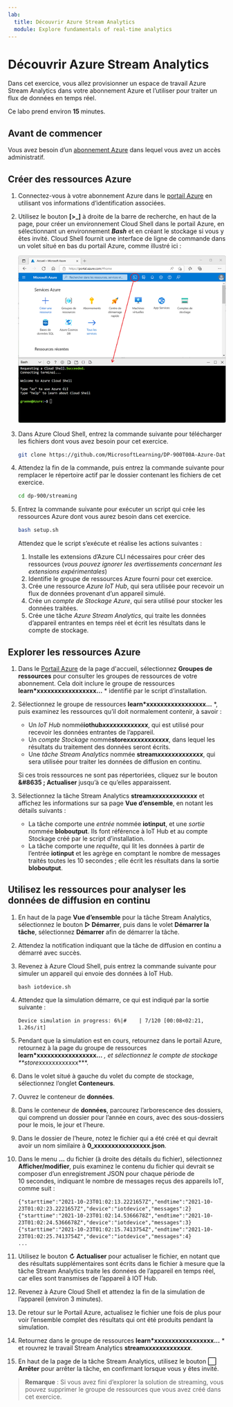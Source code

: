 ```yaml
---
lab:
  title: Découvrir Azure Stream Analytics
  module: Explore fundamentals of real-time analytics
---
```


# <a name="explore-azure-stream-analytics"></a>Découvrir Azure Stream Analytics

Dans cet exercice, vous allez provisionner un espace de travail Azure Stream Analytics dans votre abonnement Azure et l’utiliser pour traiter un flux de données en temps réel.

Ce labo prend environ **15** minutes.

## <a name="before-you-start"></a>Avant de commencer

Vous avez besoin d’un [abonnement Azure](https://azure.microsoft.com/free) dans lequel vous avez un accès administratif.

## <a name="create-azure-resources"></a>Créer des ressources Azure

1. Connectez-vous à votre abonnement Azure dans le [portail Azure](https://portal.azure.com) en utilisant vos informations d’identification associées.

1. Utilisez le bouton **[\>_]** à droite de la barre de recherche, en haut de la page, pour créer un environnement Cloud Shell dans le portail Azure, en sélectionnant un environnement ***Bash*** et en créant le stockage si vous y êtes invité. Cloud Shell fournit une interface de ligne de commande dans un volet situé en bas du portail Azure, comme illustré ici :

    ![Portail Azure avec un volet Cloud Shell](./images/cloud-shell.png)

1. Dans Azure Cloud Shell, entrez la commande suivante pour télécharger les fichiers dont vous avez besoin pour cet exercice.

    ```bash
    git clone https://github.com/MicrosoftLearning/DP-900T00A-Azure-Data-Fundamentals dp-900
    ```

1. Attendez la fin de la commande, puis entrez la commande suivante pour remplacer le répertoire actif par le dossier contenant les fichiers de cet exercice.

    ```bash
    cd dp-900/streaming
    ```

1. Entrez la commande suivante pour exécuter un script qui crée les ressources Azure dont vous aurez besoin dans cet exercice.

    ```bash
    bash setup.sh
    ```

    Attendez que le script s’exécute et réalise les actions suivantes :

    1. Installe les extensions d’Azure CLI nécessaires pour créer des ressources (*vous pouvez ignorer les avertissements concernant les extensions expérimentales*)
    1. Identifie le groupe de ressources Azure fourni pour cet exercice.
    1. Crée une ressource *Azure IoT Hub*, qui sera utilisée pour recevoir un flux de données provenant d’un appareil simulé.
    1. Crée un *compte de Stockage Azure*, qui sera utilisé pour stocker les données traitées.
    1. Crée une tâche *Azure Stream Analytics*, qui traite les données d’appareil entrantes en temps réel et écrit les résultats dans le compte de stockage.

## <a name="explore-the-azure-resources"></a>Explorer les ressources Azure

1. Dans le [Portail Azure](https://portal.azure.com?azure-portal=true) de la page d'accueil, sélectionnez **Groupes de ressources** pour consulter les groupes de ressources de votre abonnement. Cela doit inclure le groupe de ressources **learn*xxxxxxxxxxxxxxxxx...** * identifié par le script d’installation.
2. Sélectionnez le groupe de ressources **learn*xxxxxxxxxxxxxxxxx...** *, puis examinez les ressources qu’il doit normalement contenir, à savoir :
    - Un *IoT Hub* nommé**iothub*xxxxxxxxxxxxx***, qui est utilisé pour recevoir les données entrantes de l’appareil.
    - Un *compte Stockage* nommé**store*xxxxxxxxxxxx***, dans lequel les résultats du traitement des données seront écrits.
    - Une *tâche Stream Analytics* nommée **stream*xxxxxxxxxxxxx***, qui sera utilisée pour traiter les données de diffusion en continu.

    Si ces trois ressources ne sont pas répertoriées, cliquez sur le bouton **&#8635 ; Actualiser** jusqu’à ce qu’elles apparaissent.

 3. Sélectionnez la tâche Stream Analytics **stream*xxxxxxxxxxxxx*** et affichez les informations sur sa page **Vue d’ensemble**, en notant les détails suivants :
    - La tâche comporte une *entrée* nommée **iotinput**, et une *sortie* nommée **bloboutput**. Ils font référence à IoT Hub et au compte Stockage créé par le script d’installation.
    - La tâche comporte une *requête*, qui lit les données à partir de l’entrée **iotinput** et les agrège en comptant le nombre de messages traités toutes les 10 secondes ; elle écrit les résultats dans la sortie **bloboutput**.

## <a name="use-the-resources-to-analyze-streaming-data"></a>Utilisez les ressources pour analyser les données de diffusion en continu

1. En haut de la page **Vue d’ensemble** pour la tâche Stream Analytics, sélectionnez le bouton **&#9655; Démarrer**, puis dans le volet **Démarrer la tâche**, sélectionnez **Démarrer** afin de démarrer la tâche.
2. Attendez la notification indiquant que la tâche de diffusion en continu a démarré avec succès.
3. Revenez à Azure Cloud Shell, puis entrez la commande suivante pour simuler un appareil qui envoie des données à IoT Hub.

    ```
    bash iotdevice.sh
    ```

4. Attendez que la simulation démarre, ce qui est indiqué par la sortie suivante :

    ```
    Device simulation in progress: 6%|#    | 7/120 [00:08<02:21, 1.26s/it]
    ```

5. Pendant que la simulation est en cours, retournez dans le portail Azure, retournez à la page du groupe de ressources **learn*xxxxxxxxxxxxxxxxx...** *, et sélectionnez le compte de stockage **store*xxxxxxxxxxxx***.
6. Dans le volet situé à gauche du volet du compte de stockage, sélectionnez l’onglet **Conteneurs**.
7. Ouvrez le conteneur de **données**.
8. Dans le conteneur de **données**, parcourez l’arborescence des dossiers, qui comprend un dossier pour l’année en cours, avec des sous-dossiers pour le mois, le jour et l’heure.
9. Dans le dossier de l’heure, notez le fichier qui a été créé et qui devrait avoir un nom similaire à **0_xxxxxxxxxxxxxxxx.json**.
10. Dans le menu **...** du fichier (à droite des détails du fichier), sélectionnez **Afficher/modifier**, puis examinez le contenu du fichier qui devrait se composer d’un enregistrement JSON pour chaque période de 10 secondes, indiquant le nombre de messages reçus des appareils IoT, comme suit :

    ```
    {"starttime":"2021-10-23T01:02:13.2221657Z","endtime":"2021-10-23T01:02:23.2221657Z","device":"iotdevice","messages":2}
    {"starttime":"2021-10-23T01:02:14.5366678Z","endtime":"2021-10-23T01:02:24.5366678Z","device":"iotdevice","messages":3}
    {"starttime":"2021-10-23T01:02:15.7413754Z","endtime":"2021-10-23T01:02:25.7413754Z","device":"iotdevice","messages":4}
    ...
    ```

11. Utilisez le bouton **&#8635; Actualiser** pour actualiser le fichier, en notant que des résultats supplémentaires sont écrits dans le fichier à mesure que la tâche Stream Analytics traite les données de l’appareil en temps réel, car elles sont transmises de l’appareil à IOT Hub.
12. Revenez à Azure Cloud Shell et attendez la fin de la simulation de l’appareil (environ 3 minutes).
13. De retour sur le Portail Azure, actualisez le fichier une fois de plus pour voir l’ensemble complet des résultats qui ont été produits pendant la simulation.
14. Retournez dans le groupe de ressources **learn*xxxxxxxxxxxxxxxxx...** * et rouvrez le travail Stream Analytics **stream*xxxxxxxxxxxxx***.
15. En haut de la page de la tâche Stream Analytics, utilisez le bouton **&#11036; Arrêter** pour arrêter la tâche, en confirmant lorsque vous y êtes invité.

> **Remarque** : Si vous avez fini d’explorer la solution de streaming, vous pouvez supprimer le groupe de ressources que vous avez créé dans cet exercice.

